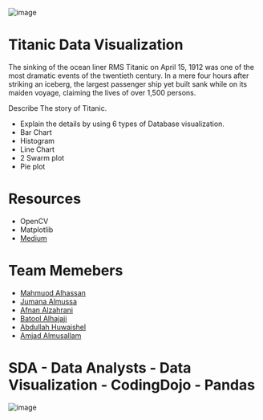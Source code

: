![image](https://user-images.githubusercontent.com/49952739/193455897-fd9e2b78-031f-4137-b33a-01f6b5f8c5d9.png)
# Titanic Data Visualization
The sinking of the ocean liner RMS Titanic on April 15, 1912 was one of the most dramatic events of the twentieth century. In a mere four hours after striking an iceberg, the largest passenger ship yet built sank while on its maiden voyage, claiming the lives of over 1,500 persons.

Describe The story of Titanic. 
- Explain the details by using 6 types of Database visualization. 
- Bar Chart 
- Histogram 
- Line Chart 
- 2 Swarm plot 
- Pie plot

# Resources
- OpenCV
- Matplotlib
- <a href="https://medium.com/analytics-vidhya/introduction-to-semantic-image-segmentation-856cda5e5de8" target="_blank">Medium</a>
# Team Memebers

- [Mahmuod Alhassan](https://github.com/alhassanm)
- [Jumana Almussa](https://github.com/jumana0)
- [Afnan Alzahrani](https://github.com/AfnanAlzahrani)
- [Batool Alhajaji](https://github.com/Batool247)
- [Abdullah Huwaishel](https://github.com/Batool247)
- [Amjad Almusallam](https://github.com/ASM650)

# SDA - Data Analysts - Data Visualization - CodingDojo - Pandas
![image](https://user-images.githubusercontent.com/49952739/193455834-b810a22f-1a2f-43cc-8a59-0b36485b615a.png)

